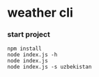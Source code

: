 # weather cli

### start project
```
npm install
node index.js -h
node index.js
node index.js -s uzbekistan
```
